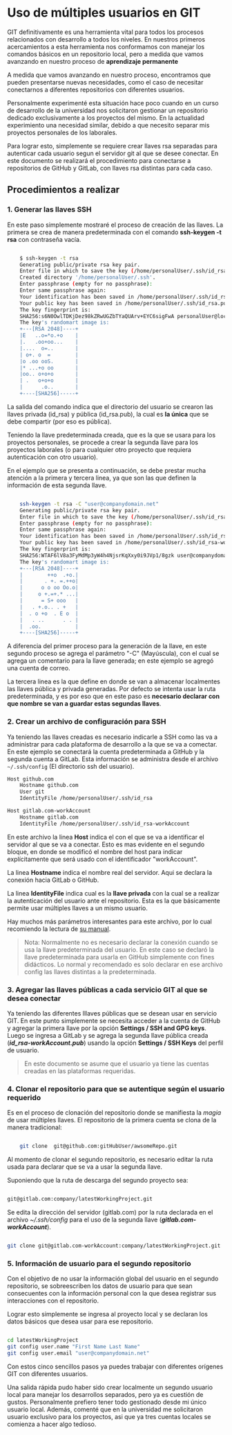# Uso de múltiples usuarios en GIT

GIT definitivamente es una herramienta vital para todos los procesos relacionados con desarrollo a todos los niveles.  En nuestros primeros acercamientos a esta herramienta nos conformamos con manejar los comandos básicos en un repositorio  local, pero a medida que vamos avanzando en nuestro proceso de **aprendizaje permanente**

A medida que vamos avanzando en nuestro proceso, encontramos que pueden presentarse nuevas necesidades, como el caso de necesitar conectarnos a diferentes repositorios con diferentes usuarios.

Personalmente experimenté esta situación hace poco cuando en un curso de desarrollo de la universidad nos solicitaron gestionar un repositorio dedicado exclusivamente a los proyectos del mismo. En la actualidad experimiento una necesidad similar, debido a que necesito separar mis proyectos personales de los laborales.

Para lograr esto, simplemente se requiere crear llaves rsa separadas para autenticar cada usuario segun el servidor git al que se desee conectar.  En este documento se realizará el procedimiento para conectarse a repositorios de GitHub y GitLab, con llaves rsa distintas para cada caso.

## Procedimientos a realizar

### 1. Generar las llaves SSH

En este paso simplemente mostraré el proceso de creación de las llaves.  La primera se crea de manera predeterminada con el comando **ssh-keygen -t rsa** con contraseña vacía.

```bash

    $ ssh-keygen -t rsa
    Generating public/private rsa key pair.
    Enter file in which to save the key (/home/personalUser/.ssh/id_rsa):
    Created directory '/home/personalUser/.ssh'.
    Enter passphrase (empty for no passphrase):
    Enter same passphrase again:
    Your identification has been saved in /home/personalUser/.ssh/id_rsa.
    Your public key has been saved in /home/personalUser/.ssh/id_rsa.pub.
    The key fingerprint is:
    SHA256:s6N0OwlTDKjDez98kZRwUGZbTYaQUArv+EYC6sigFwA personalUser@localhost
    The key's randomart image is:
    +---[RSA 2048]----+
    |E   ..o=*o.+o    |
    |.   .oo+oo...    |
    |....  o=..       |
    | o+. o  =        |
    |o .oo ooS.       |
    |* ...+o oo       |
    |oo.. o+o+o       |
    | .   o+o+o       |
    |      .o..       |
    +----[SHA256]-----+

```

La salida del comando indica que el directorio del usuario se crearon las llaves privada (id_rsa) y pública (id_rsa.pub), la cual es **la única** que se debe compartir (por eso es pública).

Teniendo la llave predeterminada creada, que es la que se usara para los proyectos personales, se procede a crear la segunda llave para los proyectos laborales (o para cualquier otro proyecto que requiera autenticación con otro usuario).

En el ejemplo que se presenta a continuación, se debe prestar mucha atención a la primera y tercera linea, ya que son las que definen la información de esta segunda llave.

```bash

    ssh-keygen -t rsa -C "user@companydomain.net"
    Generating public/private rsa key pair.
    Enter file in which to save the key (/home/personalUser/.ssh/id_rsa): /home/personalUser/.ssh/id_rsa-workAccount  
    Enter passphrase (empty for no passphrase):
    Enter same passphrase again:
    Your identification has been saved in /home/personalUser/.ssh/id_rsa-workAccount.
    Your public key has been saved in /home/personalUser/.ssh/id_rsa-workAccount.pub.
    The key fingerprint is:
    SHA256:WTAF6lV8a3FyMdMp3yW4h4NjsrKqXxy0i9JVp1/8gzk user@companydomain.net
    The key's randomart image is:
    +---[RSA 2048]----+
    |        ++o  .+o.|
    |       . +. =.++o|
    |      o o oo Oo.o|
    |     o +.=+.* ...|
    |      = S+ ooo   |
    |   . +.o.. . +   |
    |  . o +o  . E o  |
    |   . ..      . . |
    |  .oo.           |
    +----[SHA256]-----+

```

A diferencia del primer proceso para la generación de la llave, en este segundo proceso se agrega el parámetro "-C" (Mayúscula), con el cual se agrega un comentario para la llave generada; en este ejemplo se agregó una cuenta de correo.

La tercera linea es la que define en donde se van a almacenar localmentes las llaves pública y privada generadas.  Por defecto se intenta usar la ruta predeterminada, y es por eso que en este paso es **necesario declarar con que nombre se van a guardar estas segundas llaves**.

### 2. Crear un archivo de configuración para SSH

Ya teniendo las llaves creadas es necesario indicarle a SSH como las va a administrar para cada plataforma de desarrollo a la que se va a comectar.  En este ejemplo se conectará la cuenta predeterminada a GitHub y la segunda cuenta a GitLab.  Esta información se administra desde el archivo ```~/.ssh/config``` (El directorio ssh del usuario).

```bash
Host github.com
    Hostname github.com
    User git
    IdentityFile /home/personalUser/.ssh/id_rsa

Host gitlab.com-workAccount
    Hostname gitlab.com
    IdentityFile /home/personalUser/.ssh/id_rsa-workAccount

```

En este archivo la linea **Host** indica el con el que se va a identificar el servidor al que se va a conectar.  Esto es mas evidente en el segundo bloque, en donde se modificó el nombre del host para indicar explícitamente que será usado con el identificador "workAccount".

La linea **Hostname** indica el nombre real del servidor.  Aqui se declara la conexión hacia GitLab o GitHub.

La linea **IdentityFile** indica cual es la **llave privada**  con la cual se a realizar la autenticación del usuario ante el repositorio.  Esta es la que básicamente permite usar múltiples llaves a un mismo usuario.

Hay muchos más parámetros interesantes para este archivo, por lo cual recomiendo la lectura de [su manual](https://linux.die.net/man/5/ssh_config).

> Nota:
> Normalmente no es necesario declarar la conexión cuando se usa la llave predeterminada del usuario.  En este caso se declaró la llave predeterminada para usarla en GitHub simplemente con fines didácticos.  Lo normal y recomendado es solo declarar en ese archivo config las llaves distintas a la predeterminada.

### 3. Agregar las llaves públicas a cada servicio GIT al que se desea conectar

Ya teniendo las diferentes lllaves públicas que se desean usar en servicio GIT.  En este punto simplemente se necesita acceder a la cuenta de GitHub y agregar la primera llave por la opción __Settings / SSH and GPG keys__.  Luego se ingresa a GitLab y se agrega la segunda llave pública creada (***id_rsa-workAccount.pub***) usando la opción __Settings / SSH Keys__ del perfil de usuario.

> En este documento se asume que el usuario ya tiene las cuentas creadas en las plataformas requeridas.

### 4. Clonar el repositorio para que se autentique según el usuario requerido

Es en el proceso de clonación del repositorio donde se manifiesta la *magia* de usar múltiples llaves.  El repositorio de la primera cuenta se clona de la manera tradicional:

```bash

    git clone  git@github.com:gitHubUser/awsomeRepo.git

```

Al momento de clonar el segundo repositorio, es necesario editar la ruta usada para declarar que se va a usar la segunda llave.

Suponiendo que la ruta de descarga del segundo proyecto sea:

```bash

git@gitlab.com:company/latestWorkingProject.git

```

Se  edita la dirección del servidor (gitlab.com) por la ruta declarada en el archivo _~/.ssh/config_  para el uso de la segunda llave (***gitlab.com-workAccount***).

```bash

git clone git@gitlab.com-workAccount:company/latestWorkingProject.git

```

### 5. Información de usuario para el segundo repositorio

Con el objetivo de no usar la información global del usuario en el segundo repositorio, se sobreescriben los datos de usuario para que sean consecuentes con la información personal con la que desea registrar sus interacciones con el repositorio.

Lograr esto simplemente se ingresa al proyecto local y se declaran los datos básicos que desea usar para ese repositorio.

```bash

cd latestWorkingProject
git config user.name "First Name Last Name"
git config user.email "user@companydomain.net"

```

Con estos cinco sencillos pasos ya puedes trabajar con diferentes orígenes GIT con diferentes usuarios.

Una salida rápida pudo haber sido crear localmente un segundo usuario local para manejar los desarrollos separados, pero ya es cuestión de gustos.  Personalmente prefiero tener todo gestionado desde mi único usuario local. Además, comenté que en la universidad me solicitaron usuario exclusivo para los proyectos, asi que ya tres cuentas locales se comienza a hacer algo tedioso.
